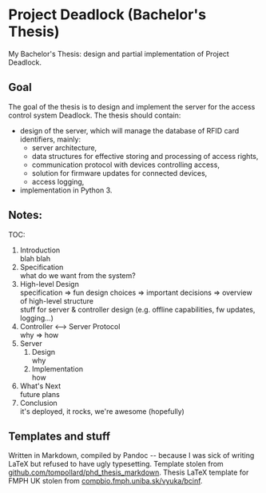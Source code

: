 Project Deadlock (Bachelor's Thesis)
====================================

My Bachelor's Thesis: design and partial implementation of Project Deadlock.

Goal
----

The goal of the thesis is to design and implement the server for the access control system Deadlock. The thesis should contain:
- design of the server, which will manage the database of RFID card identifiers, mainly:
  - server architecture,
  - data structures for effective storing and processing of access rights,
  - communication protocol with devices controlling access,
  - solution for firmware updates for connected devices,
  - access logging,
- implementation in Python 3.

Notes:
------

TOC:

1. Introduction  
   blah blah
2. Specification  
   what do we want from the system?
3. High-level Design  
   specification => fun design choices => important decisions => overview of high-level structure  
   stuff for server & controller design (e.g. offline capabilities, fw updates, logging...)
4. Controller <--> Server Protocol  
   why => how
4. Server  
   1. Design  
      why
   2. Implementation  
      how
5. What's Next  
   future plans
6. Conclusion  
   it's deployed, it rocks, we're awesome (hopefully)

Templates and stuff
-------------------

Written in Markdown, compiled by Pandoc -- because I was sick of writing LaTeX but refused to have ugly typesetting. Template stolen from [github.com/tompollard/phd_thesis_markdown](https://github.com/tompollard/phd_thesis_markdown). Thesis LaTeX template for FMPH UK stolen from [compbio.fmph.uniba.sk/vyuka/bcinf](http://compbio.fmph.uniba.sk/vyuka/bcinf).
